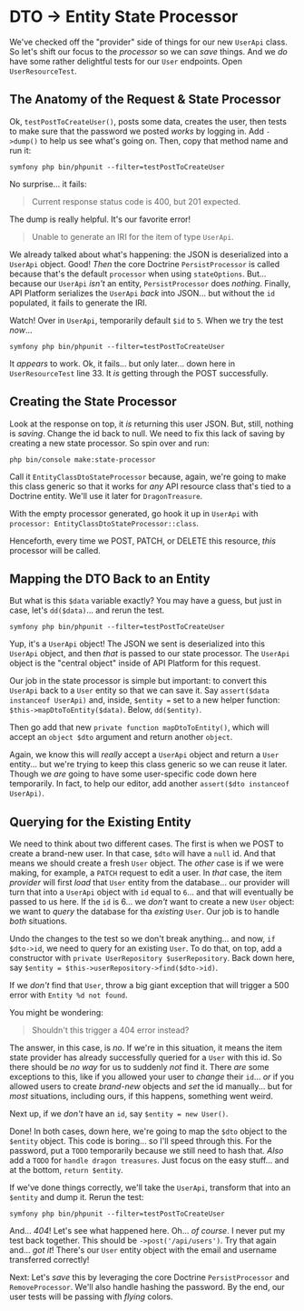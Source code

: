 # DTO -> Entity State Processor

We've checked off the "provider" side of things for our new `UserApi` class.
So let's shift our focus to the *processor* so we can *save* things. And we
*do* have some rather delightful tests for our `User` endpoints. Open
`UserResourceTest`.

## The Anatomy of the Request & State Processor

Ok, `testPostToCreateUser()`, posts some data, creates the user, then tests
to make sure that the password we posted *works* by logging in. Add
`->dump()` to help us see what's going on. Then, copy that method name and
run it:

```terminal-silent
symfony php bin/phpunit --filter=testPostToCreateUser
```

No surprise... it fails:

> Current response status code is 400, but 201 expected.

The dump is really helpful. It's our favorite error!

> Unable to generate an IRI for the item of type `UserApi`.

We already talked about what's happening: the JSON is deserialized into a `UserApi`
object. Good! *Then* the core Doctrine `PersistProcessor` is called because
that's the default `processor` when using `stateOptions`. But... because our
`UserApi` *isn't* an entity, `PersistProcessor` does *nothing*. Finally,
API Platform serializes the `UserApi` *back* into JSON... but without the `id`
populated, it fails to generate the IRI.

Watch! Over in `UserApi`, temporarily default `$id` to `5`. When we try the
test *now*...

```terminal-silent
symfony php bin/phpunit --filter=testPostToCreateUser
```

It *appears* to work. Ok, it fails... but only later... down here in
`UserResourceTest` line 33. It *is* getting through the POST successfully.

## Creating the State Processor

Look at the response on top, it *is* returning this user JSON.
But, still, nothing is *saving*. Change the id back to null. We need to fix
this lack of saving by creating a new state processor. So spin over and run:

```terminal
php bin/console make:state-processor
```

Call it `EntityClassDtoStateProcessor` because, again, we're going to make this
class generic so that it works for *any* API resource class that's tied to a Doctrine
entity. We'll use it later for `DragonTreasure`.

With the empty processor generated, go hook it up in `UserApi` with
`processor: EntityClassDtoStateProcessor::class`.

Henceforth, every time we POST, PATCH, or DELETE this resource, *this* processor
will be called.

## Mapping the DTO Back to an Entity

But what is this `$data` variable exactly? You may have a guess, but just in case,
let's `dd($data)`... and rerun the test.

```terminal-silent
symfony php bin/phpunit --filter=testPostToCreateUser
```

Yup, it's a `UserApi` object! The JSON we sent is deserialized into this `UserApi`
object, and then *that* is passed to our state processor. The `UserApi` object is
the "central object" inside of API Platform for this request.

Our job in the state processor is simple but important: to convert this `UserApi`
back to a `User` entity so that we can save it. Say `assert($data instanceof UserApi)`
and, inside, `$entity =` set to a new helper function: `$this->mapDtoToEntity($data)`.
Below, `dd($entity)`.

Then go add that new `private function mapDtoToEntity()`, which will accept an
`object $dto` argument and return another `object`.

Again, we know this will *really* accept a `UserApi` object and return a `User`
entity... but we're trying to keep this class generic so we can reuse it later.
Though we *are* going to have some user-specific code down here temporarily.
In fact, to help our editor, add another `assert($dto instanceof UserApi)`.

## Querying for the Existing Entity

We need to think about two different cases. The first is when we POST to create
a brand-new user. In that case, `$dto` will have a `null` id. And that means we should
create a fresh `User` object. The *other* case is if we were making, for example,
a `PATCH` request to edit a user. In *that* case, the item *provider* will first
*load* that `User` entity from the database... our provider will turn that
into a `UserApi` object with `id` equal to `6`... and that will eventually be
passed to us here. If the `id` is 6... we *don't* want to create a new `User`
object: we want to *query* the database for tha *existing* `User`. Our job is to
handle *both* situations.

Undo the changes to the test so we don't break anything... and now, `if`
`$dto->id`, we need to query for an existing `User`. To do that, on top, add a
constructor with `private UserRepository $userRepository`. Back down here,
say `$entity = $this->userRepository->find($dto->id)`.

If we *don't* find that `User`, throw a big giant exception that will trigger
a 500 error with `Entity %d not found`.

You might be wondering:

> Shouldn't this trigger a 404 error instead?

The answer, in this case, is *no*. If we're in this situation, it means the item
state provider has already successfully queried for a `User` with this id. So there
should be *no way* for us to suddenly *not* find it. There *are* some exceptions
to this, like if you allowed your user to *change* their `id`... *or* if you allowed
users to create *brand-new* objects and *set* the id manually... but for *most*
situations, including ours, if this happens, something went weird.

Next up, if we *don't* have an `id`, say `$entity = new User()`.

Done! In both cases, down here, we're going to map the `$dto` object to the
`$entity` object. This code is boring... so I'll speed through this. For the password,
put a `TODO` temporarily because we still need to hash that. *Also* add a `TODO`
for `handle dragon treasures`. Just focus on the easy stuff... and at the bottom,
`return $entity`.

If we've done things correctly, we'll take the `UserApi`, transform that into
an `$entity` and dump it. Rerun the test:

```terminal-silent
symfony php bin/phpunit --filter=testPostToCreateUser
```

And... *404*! Let's see what happened here. Oh... *of course*. I never put
my test back together. This should be `->post('/api/users')`. Try that again and...
*got it*! There's our `User` entity object with the email and username transferred
correctly!

Next: Let's *save* this by leveraging the core Doctrine `PersistProcessor` and
`RemoveProcessor`. We'll also handle hashing the password. By the end, our user
tests will be passing with *flying* colors.

